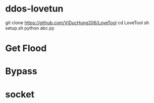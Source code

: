 # ddos-lovetun

git clone https://github.com/ViDucHung206/LoveTool 
cd LoveTool 
sh setup.sh 
python abc.py








# Get Flood
# Bypass 
# socket

